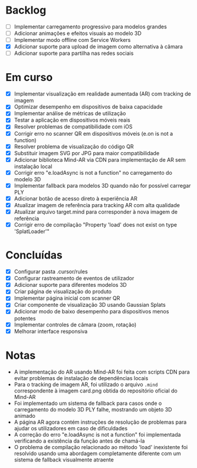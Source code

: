 # Backlog

- [ ] Implementar carregamento progressivo para modelos grandes
- [ ] Adicionar animações e efeitos visuais ao modelo 3D
- [ ] Implementar modo offline com Service Workers
- [x] Adicionar suporte para upload de imagem como alternativa à câmara
- [ ] Adicionar suporte para partilha nas redes sociais

# Em curso

- [x] Implementar visualização em realidade aumentada (AR) com tracking de imagem
- [x] Optimizar desempenho em dispositivos de baixa capacidade
- [x] Implementar análise de métricas de utilização
- [x] Testar a aplicação em dispositivos móveis reais
- [x] Resolver problemas de compatibilidade com iOS
- [x] Corrigir erro no scanner QR em dispositivos móveis (e.on is not a function)
- [x] Resolver problema de visualização do código QR 
- [x] Substituir imagem SVG por JPG para maior compatibilidade
- [x] Adicionar biblioteca Mind-AR via CDN para implementação de AR sem instalação local
- [x] Corrigir erro "e.loadAsync is not a function" no carregamento do modelo 3D
- [x] Implementar fallback para modelos 3D quando não for possível carregar PLY
- [x] Adicionar botão de acesso direto à experiência AR
- [x] Atualizar imagem de referência para tracking AR com alta qualidade
- [x] Atualizar arquivo target.mind para corresponder à nova imagem de referência
- [x] Corrigir erro de compilação "Property 'load' does not exist on type 'SplatLoader'"

# Concluídas

- [x] Configurar pasta .cursor/rules
- [x] Configurar rastreamento de eventos de utilizador
- [x] Adicionar suporte para diferentes modelos 3D
- [x] Criar página de visualização do produto
- [x] Implementar página inicial com scanner QR
- [x] Criar componente de visualização 3D usando Gaussian Splats
- [x] Adicionar modo de baixo desempenho para dispositivos menos potentes
- [x] Implementar controles de câmara (zoom, rotação)
- [x] Melhorar interface responsiva

# Notas

- A implementação do AR usando Mind-AR foi feita com scripts CDN para evitar problemas de instalação de dependências locais
- Para o tracking de imagem AR, foi utilizado o arquivo `.mind` correspondente à imagem card.png obtida do repositório oficial do Mind-AR
- Foi implementado um sistema de fallback para casos onde o carregamento do modelo 3D PLY falhe, mostrando um objeto 3D animado
- A página AR agora contém instruções de resolução de problemas para ajudar os utilizadores em caso de dificuldades
- A correção do erro "e.loadAsync is not a function" foi implementada verificando a existência da função antes de chamá-la
- O problema de compilação relacionado ao método 'load' inexistente foi resolvido usando uma abordagem completamente diferente com um sistema de fallback visualmente atraente
